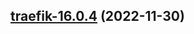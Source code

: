 

## [traefik-16.0.4](https://github.com/truecharts/charts/compare/traefik-16.0.3...traefik-16.0.4) (2022-11-30)

